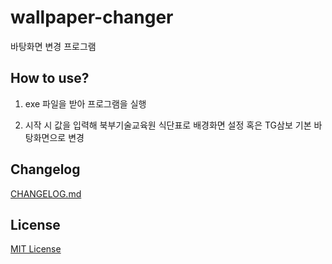 # wallpaper-changer

바탕화면 변경 프로그램

## How to use?

1. exe 파일을 받아 프로그램을 실행

2. 시작 시 값을 입력해 북부기술교육원 식단표로 배경화면 설정 혹은 TG삼보 기본 바탕화면으로 변경

## Changelog

[CHANGELOG.md](https://github.com/jisulee723/wallpaper-changer/blob/master/CHANGELOG.md)

## License

[MIT License](https://en.wikipedia.org/wiki/MIT_License)

